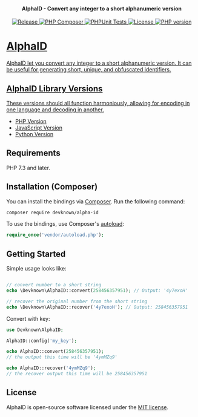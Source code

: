 <h4 align="center">AlphaID - Convert any integer to a short alphanumeric version</h4>

<p align="center">
   <a href="https://github.com/devknown/alpha-id/releases">
   <img alt="Release" src="https://img.shields.io/github/v/release/devknown/alpha-id">
   <a href="https://github.com/devknown/alpha-id/actions/workflows/php.yml">
   <img alt="PHP Composer" src="https://github.com/devknown/alpha-id/actions/workflows/php.yml/badge.svg">
   <a href="https://github.com/devknown/alpha-id/actions/workflows/ci.yml">
   <img alt="PHPUnit Tests" src="https://github.com/devknown/alpha-id/actions/workflows/ci.yml/badge.svg">
   <a href="https://github.com/devknown/alpha-id/blob/main/LICENSE">
   <img alt="License" src="https://img.shields.io/github/license/devknown/alpha-id">
   <a href="https://packagist.org/packages/devknown/alpha-id">
   <img alt="PHP version" src="https://img.shields.io/packagist/dependency-v/devknown/alpha-id/php">
</p>

# AlphaID

AlphaID let you convert any integer to a short alphanumeric version. It can be useful for generating short, unique, and obfuscated identifiers.

## AlphaID Library Versions
These versions should all function harmoniously, allowing for encoding in one language and decoding in another.
- [PHP Version](https://github.com/devknown/alpha-id)
- [JavaScript Version](https://github.com/devknown/alpha-id-js)
- [Python Version](https://github.com/devknown/alpha-id-py)

## Requirements

PHP 7.3 and later.

## Installation (Composer)

You can install the bindings via [Composer](http://getcomposer.org/). Run the following command:

```bash
composer require devknown/alpha-id
```

To use the bindings, use Composer's [autoload](https://getcomposer.org/doc/01-basic-usage.md#autoloading):

```php
require_once('vendor/autoload.php');
```

## Getting Started

Simple usage looks like:

```php

// convert number to a short string
echo \Devknown\AlphaID::convert(258456357951); // Output: '4y7exoH'

// recover the original number from the short string
echo \Devknown\AlphaID::recover('4y7exoH'); // Output: 258456357951

```

Convert with key:

```php
use Devknown\AlphaID;

AlphaID::config('my_key');

echo AlphaID::convert(258456357951);
// the output this time will be '4ymMZq9'

echo AlphaID::recover('4ymMZq9');
// the recover output this time will be 258456357951

```

## License

AlphaID is open-source software licensed under the [MIT license](https://opensource.org/licenses/MIT).
